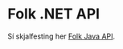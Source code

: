 # Folk .NET API
Sí skjalfesting her [Folk Java API](https://github.com/umhvorvisstovan/folkv3-java).
